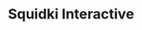 ---
slug: squidki-interactive
title: Squidki Interactive
description: "Squidki Interactive is an exciting online game. Play for free directly in your browser!"
icon: /images/new_mods/Sprunki Interactive.png
url: https://wowtbc.net/sprunkin/interactive/index.html
previewImage: /images/new_mods/Sprunki Interactive.png
type: new mods

# SEO配置
seo:
  title: "Squidki Interactive - Play Free Online Game | Fun Browser Games"
  description: "Squidki Interactive - Play this fun online game for free in your browser. No download required!"
  ogImage: "/images/new_mods/Sprunki Interactive.png"
  keywords: "squidki-interactive, online game, browser game, free game, new mods game, play online"

videoUrls:
  - https://www.youtube.com/embed/example1
  - https://www.youtube.com/embed/example2

whyPlay:
  title: "Why Play Squidki Interactive?"
  items:
    - "Immersive Gameplay: Squidki Interactive offers an engaging and immersive gaming experience that will keep you entertained for hours"
    - "Challenging Levels: Test your skills with increasingly difficult challenges and obstacles"
    - "Beautiful Graphics: Enjoy stunning visuals and smooth animations that bring the game world to life"
    - "Regular Updates: New content and features are added regularly to keep the game fresh and exciting"
    - "Free to Play: Experience all the fun without spending a penny"
    - "Community Features: Connect with other players, share strategies, and compete for high scores"
    - "Cross-Platform: Play on any device with a web browser, no downloads required"

features:
  title: "Key Features of Squidki Interactive"
  image: "/images/new_mods/Sprunki Interactive.png"
  items:
    - "Intuitive Controls: Easy to learn controls make Squidki Interactive accessible for players of all skill levels"
    - "Multiple Game Modes: Enjoy various gameplay options that provide different challenges and experiences"
    - "Character Customization: Personalize your gaming experience with unique characters and items"
    - "Achievement System: Complete special tasks to earn rewards and recognition"
    - "Leaderboards: Compete with players worldwide and see who can achieve the highest scores"

characteristics:
  title: "Game Characteristics"
  image: "/images/new_mods/Sprunki Interactive.png"
  items:
    - "Genre: New mods game with elements of strategy and skill"
    - "Difficulty: Suitable for both casual gamers and those seeking a challenge"
    - "Play Time: Quick sessions or extended gameplay, depending on your preference"
    - "Art Style: Vibrant and engaging visuals that enhance the gaming experience"
    - "Sound Design: Immersive audio that complements the gameplay perfectly"

info: "Squidki Interactive is an exciting online game that offers players a unique and engaging gaming experience. With its intuitive controls, stunning visuals, and challenging gameplay, Squidki Interactive provides hours of entertainment for players of all ages and skill levels. Whether you're looking for a quick gaming session during a break or an extended play session, Squidki Interactive delivers an immersive experience that will keep you coming back for more. The game features multiple levels of increasing difficulty, ensuring that players are constantly challenged as they progress. With regular updates adding new content and features, Squidki Interactive remains fresh and exciting, providing endless entertainment options for its growing community of players."

howToPlayIntro: "Welcome to Squidki Interactive! This guide will walk you through the basics and help you master the game. Whether you're a beginner or looking to improve your skills, these tips and instructions will enhance your gaming experience."

howToPlaySteps:
  - title: "Getting Started"
    description: "Begin your Squidki Interactive adventure by familiarizing yourself with the controls. Use your keyboard or mouse to navigate through the game interface. The tutorial will guide you through the basic mechanics and help you understand the objectives."
  - title: "Understanding the Objectives"
    description: "In Squidki Interactive, your main goal is to progress through levels by completing specific objectives. Each level presents unique challenges that require different strategies and approaches."
  - title: "Mastering the Controls"
    description: "Practice using the controls to improve your precision and reaction time. Squidki Interactive requires quick reflexes and strategic thinking to overcome obstacles and defeat opponents."
  - title: "Utilizing Power-ups"
    description: "Collect power-ups throughout the game to enhance your abilities and overcome difficult challenges. Each power-up offers unique advantages that can be crucial for success."
  - title: "Developing Strategies"
    description: "As you progress in Squidki Interactive, develop effective strategies for different scenarios. Analyze patterns, anticipate challenges, and adapt your approach to maximize your performance."

faq:
  title: "Frequently Asked Questions about Squidki Interactive"
  items:
    - question: "Is Squidki Interactive free to play?"
      answer: "Yes, Squidki Interactive is completely free to play directly in your web browser. No downloads or purchases are required to enjoy the full game experience."
    - question: "Can I play Squidki Interactive on mobile devices?"
      answer: "Yes, Squidki Interactive is optimized for both desktop and mobile play. You can enjoy the game on any device with a web browser and internet connection."
    - question: "Are there any in-game purchases?"
      answer: "While Squidki Interactive is free to play, there may be optional in-game purchases available for cosmetic items or additional features that don't affect core gameplay."
    - question: "How often is Squidki Interactive updated?"
      answer: "The developers regularly update Squidki Interactive with new content, features, and improvements based on player feedback and game performance."
    - question: "Can I play Squidki Interactive offline?"
      answer: "Currently, Squidki Interactive requires an internet connection to play as it's a browser-based online game."
    - question: "Is Squidki Interactive suitable for children?"
      answer: "Yes, Squidki Interactive is designed to be family-friendly and suitable for players of all ages."
    - question: "How do I report bugs or issues?"
      answer: "If you encounter any problems while playing Squidki Interactive, you can report them through the game's support page or contact the developers directly through their website."
    - question: "Still Have Questions?"
      answer: "If you have additional questions about Squidki Interactive that aren't covered in this FAQ, please visit our support center or contact our customer service team for assistance."
---